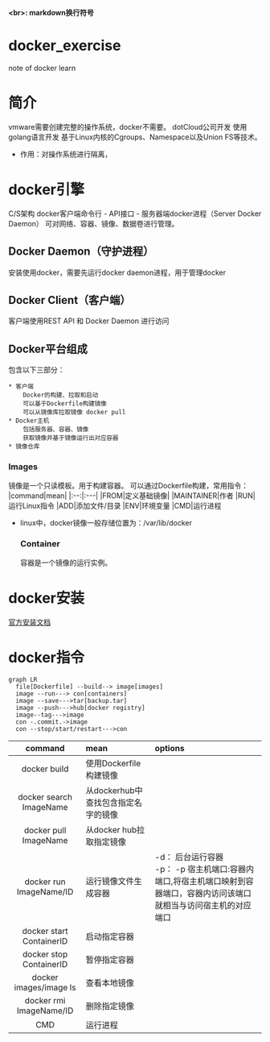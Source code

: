 **\<br\>: markdown换行符号**

# docker_exercise
note of docker learn

# 简介
  vmware需要创建完整的操作系统，docker不需要。
  dotCloud公司开发
  使用golang语言开发
  基于Linux内核的Cgroups、Namespace以及Union FS等技术。
  * 作用：对操作系统进行隔离，
# docker引擎
  C/S架构
  docker客户端命令行 - API接口 - 服务器端docker进程（Server Docker Daemon）
  可对网络、容器、镜像、数据卷进行管理。
  ## Docker Daemon（守护进程）
  安装使用docker，需要先运行docker daemon进程，用于管理docker
  ## Docker Client（客户端）
  客户端使用REST API 和 Docker Daemon 进行访问

  ## Docker平台组成

  包含以下三部分：
  
    * 客户端
        Docker的构建、拉取和启动
        可以基于Dockerfile构建镜像
        可以从镜像库拉取镜像 docker pull
    * Docker主机
        包括服务器、容器、镜像
        获取镜像并基于镜像运行出对应容器
    * 镜像仓库

  ### Images
  镜像是一个只读模板。用于构建容器。
  可以通过Dockerfile构建，常用指令：
  |command|mean|
  |:--:|:---|
  |FROM|定义基础镜像|
  |MAINTAINER|作者
  |RUN|运行Linux指令
  |ADD|添加文件/目录
  |ENV|环境变量
  |CMD|运行进程
  
* linux中，docker镜像一般存储位置为：/var/lib/docker
  ### Container
  容器是一个镜像的运行实例。

# docker安装
[官方安装文档](https://docs.docker.com/desktop/install/ubuntu/)

# docker指令

```mermaid
graph LR 
  file[Dockerfile] --build--> image[images]
  image --run---> con[containers]  
  image --save--->tar[backup.tar]
  image --push--->hub[docker registry]
  image--tag--->image
  con -.commit.->image
  con --stop/start/restart--->con

```

  |command|mean|options
  |:--:|:---|:-----------------
  |docker build|使用Dockerfile构建镜像|
  |docker search ImageName|从dockerhub中查找包含指定名字的镜像|
  |docker pull ImageName|从docker hub拉取指定镜像|
  |docker run ImageName/ID|运行镜像文件生成容器|-d： 后台运行容器<br>-p： -p 宿主机端口:容器内端口,将宿主机端口映射到容器端口，容器内访问该端口就相当与访问宿主机的对应端口
  |docker start ContainerID|启动指定容器|
  |docker stop ContainerID|暂停指定容器|
  |docker images/image ls|查看本地镜像|
  |docker rmi ImageName/ID|删除指定镜像|
  |CMD|运行进程




  
  
